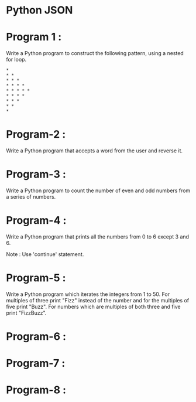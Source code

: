 # Python JSON

# Program 1 :
Write a Python program to construct the following pattern, using a nested for loop.

    * 
    * * 
    * * * 
    * * * * 
    * * * * * 
    * * * * 
    * * * 
    * * 
    *

# Program-2 : 
Write a Python program that accepts a word from the user and reverse it.



# Program-3 :

Write a Python program to count the number of even and odd numbers from a series of numbers.



# Program-4 :
Write a Python program that prints all the numbers from 0 to 6 except 3 and 6.

Note : Use 'continue' statement.

# Program-5 :
Write a Python program which iterates the integers from 1 to 50. For multiples of three print "Fizz" instead of the number and for the multiples of five print "Buzz". For numbers which are multiples of both three and five print "FizzBuzz".

# Program-6 : 

# Program-7 :

# Program-8 :


